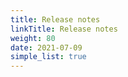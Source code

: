```yaml
---
title: Release notes
linkTitle: Release notes
weight: 80
date: 2021-07-09
simple_list: true
---
```


